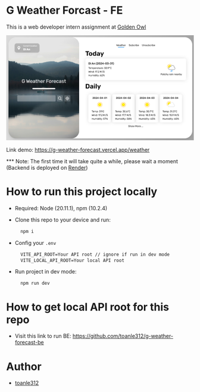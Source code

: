 # G Weather Forcast - FE

This is a web developer intern assignment at [Golden Owl](https://goldenowl.asia/)

![UI](image.png)

Link demo: https://g-weather-forecast.vercel.app/weather

\*\*\* Note: The first time it will take quite a while, please wait a moment (Backend is deployed on [Render](https://render.com/))

# How to run this project locally

- Required: Node (20.11.1), npm (10.2.4)
- Clone this repo to your device and run:
  ```bash
    npm i
  ```
- Config your `.env`

  ```env
    VITE_API_ROOT=Your API root // ignore if run in dev mode
    VITE_LOCAL_API_ROOT=Your local API root
  ```

- Run project in dev mode:
  ```bash
    npm run dev
  ```

# How to get local API root for this repo

- Visit this link to run BE: https://github.com/toanle312/g-weather-forecast-be

# Author

- [toanle312](https://github.com/toanle312)
